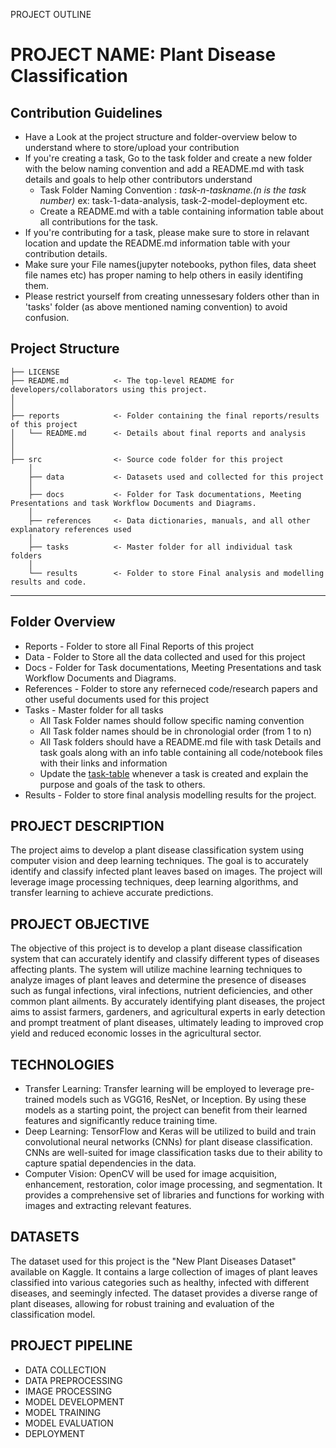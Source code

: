 PROJECT OUTLINE

<h1>PROJECT NAME: Plant Disease Classification</h1>

## Contribution Guidelines
- Have a Look at the project structure and folder-overview below to understand where to store/upload your contribution
- If you're creating a task, Go to the task folder and create a new folder with the below naming convention and add a README.md with task details and goals to help other contributors understand
    - Task Folder Naming Convention : _task-n-taskname.(n is the task number)_  ex: task-1-data-analysis, task-2-model-deployment etc.
    - Create a README.md with a table containing information table about all contributions for the task.
- If you're contributing for a task, please make sure to store in relavant location and update the README.md information table with your contribution details.
- Make sure your File names(jupyter notebooks, python files, data sheet file names etc) has proper naming to help others in easily identifing them.
- Please restrict yourself from creating unnessesary folders other than in 'tasks' folder (as above mentioned naming convention) to avoid confusion. 

## Project Structure

    ├── LICENSE
    ├── README.md          <- The top-level README for developers/collaborators using this project.
    │ 
    │
    ├── reports            <- Folder containing the final reports/results of this project
    │   └── README.md      <- Details about final reports and analysis
    │ 
    │   
    ├── src                <- Source code folder for this project
        │
        ├── data           <- Datasets used and collected for this project
        │   
        ├── docs           <- Folder for Task documentations, Meeting Presentations and task Workflow Documents and Diagrams.
        │
        ├── references     <- Data dictionaries, manuals, and all other explanatory references used 
        │
        ├── tasks          <- Master folder for all individual task folders
        │
        └── results        <- Folder to store Final analysis and modelling results and code.
--------

## Folder Overview

- Reports           - Folder to store all Final Reports of this project
- Data              - Folder to Store all the data collected and used for this project 
- Docs              - Folder for Task documentations, Meeting Presentations and task Workflow Documents and Diagrams.
- References        - Folder to store any referneced code/research papers and other useful documents used for this project
- Tasks             - Master folder for all tasks
  - All Task Folder names should follow specific naming convention
  - All Task folder names should be in chronologial order (from 1 to n)
  - All Task folders should have a README.md file with task Details and task goals along with an info table containing all code/notebook files with their links and information
  - Update the [task-table](./src/tasks/README.md#task-table) whenever a task is created and explain the purpose and goals of the task to others.
- Results           - Folder to store final analysis modelling results for the project.
<h2>PROJECT DESCRIPTION</h2>
The project aims to develop a plant disease classification system using computer vision and deep learning techniques. The goal is to accurately identify and classify infected plant leaves based on images. The project will leverage image processing techniques, deep learning algorithms, and transfer learning to achieve accurate predictions.

<h2>PROJECT OBJECTIVE</h2>
The objective of this project is to develop a plant disease classification system that can accurately identify and classify different types of diseases affecting plants. The system will utilize machine learning techniques to analyze images of plant leaves and determine the presence of diseases such as fungal infections, viral infections, nutrient deficiencies, and other common plant ailments. By accurately identifying plant diseases, the project aims to assist farmers, gardeners, and agricultural experts in early detection and prompt treatment of plant diseases, ultimately leading to improved crop yield and reduced economic losses in the agricultural sector.
<h2>TECHNOLOGIES	</h2>
<ul>
<li>Transfer Learning: Transfer learning will be employed to leverage pre-trained models such as VGG16, ResNet, or Inception. By using these models as a starting point, the project can benefit from their learned features and significantly reduce training time.
<li>Deep Learning: TensorFlow and Keras will be utilized to build and train convolutional neural networks (CNNs) for plant disease classification. CNNs are well-suited for image classification tasks due to their ability to capture spatial dependencies in the data.
<li>Computer Vision: OpenCV will be used for image acquisition, enhancement, restoration, color image processing, and segmentation. It provides a comprehensive set of libraries and functions for working with images and extracting relevant features.
</ul>
<h2>DATASETS</h2>
The dataset used for this project is the "New Plant Diseases Dataset" available on Kaggle. It contains a large collection of images of plant leaves classified into various categories such as healthy, infected with different diseases, and seemingly infected. The dataset provides a diverse range of plant diseases, allowing for robust training and evaluation of the classification model.
<h2>PROJECT PIPELINE	</h2>
<ul>	
<li>DATA COLLECTION
<li>DATA PREPROCESSING
<li>IMAGE PROCESSING
<li>MODEL DEVELOPMENT
<li>MODEL TRAINING
<li>MODEL EVALUATION
<li>DEPLOYMENT
</ul>
